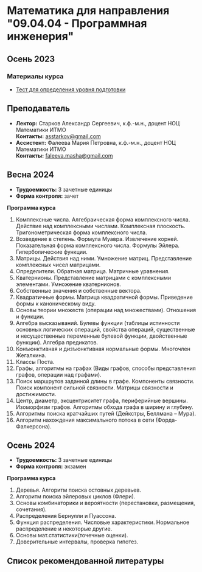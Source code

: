 # Математика для направления "09.04.04 - Программная инженерия"

## Осень 2023

### Материалы курса
- [Тест для определения уровня подготовки](./test)

## Преподаватель

- **Лектор:** Старков Александр Сергеевич, к.ф.-м.н., доцент НОЦ Математики ИТМО\
**Контакты:** asstarkov@gmail.com
- **Ассистент:** Фалеева Мария Петровна, к.ф.-м.н., доцент НОЦ Математики ИТМО\
**Контакты:** faleeva.masha@gmail.com 

## Весна 2024

- **Трудоемкость:** 3 зачетные единицы
- **Форма контроля:** зачет

**Программа курса**

1. Комплексные числа. Алгебраическая форма комплексного
числа. Действие над комплексными числами. Комплексная
плоскость. Тригонометрическая форма комплексного числа.
1. Возведение в степень. Формула Муавра. Извлечение корней.
Показательная форма комплексного числа. Формулы Эйлера.
Гиперболические функции.
1. Матрицы. Действия над ними. Умножение матриц.
Представление комплексных чисел матрицами.
4. Определители. Обратная матрица. Матричные уравнения.
5. Кватернионы. Представление матрицами с комплексными
элементами. Умножение кватернионов.
6. Собственные значения и собственные вектора.
7. Квадратичные формы. Матрица квадратичной формы.
Приведение формы к каноническому виду.
8. Основы теории множеств (операции над множествами).
Отношения и функции.
9. Алгебра высказываний. Булевы функции (таблицы
истинности основных логических операций, свойства операций,
существенные и несущественные переменные булевой
функции, двойственные функции). Алгебра предикатов.
10. Конъюнктивная и дизъюнктивная нормальные формы.
Многочлен Жегалкина.
11. Классы Поста.
12. Графы, алгоритмы на графах (Виды графов, способы
представления графов, операции над графами).
13. Поиск маршрутов заданной длины в графе. Компоненты
связности. Поиск компонент сильной связности. Матрицы
связности и достижимости.
14. Центр, диаметр, эксцентриситет графа, периферийные
вершины. Изоморфизм графов. Алгоритмы обхода графа в
ширину и глубину.
15. Алгоритмы поиска кратчайших путей (Дейкстры, Беллмана –
Мура).
16. Алгоритм нахождения максимального потока в сети (Форда-
Фалкерсона).

## Осень 2024

- **Трудоемкость:** 3 зачетные единицы
- **Форма контроля:** экзамен

**Программа курса**

1. Деревья. Алгоритм поиска остовных деревьев.
2. Алгоритм поиска эйлеровых циклов (Флери).
3. Основы комбинаторики и вероятности (перестановки,
размещения, сочетания).
4. Распределения Бернулли и Пуассона.
5. Функция распределения. Числовые характеристики.
Нормальное распределение и некоторые другие.
6. Основы мат.статистики(точечные оценки).
7. Доверительные интервалы, проверка гипотез.

## Список рекомендованной литературы
